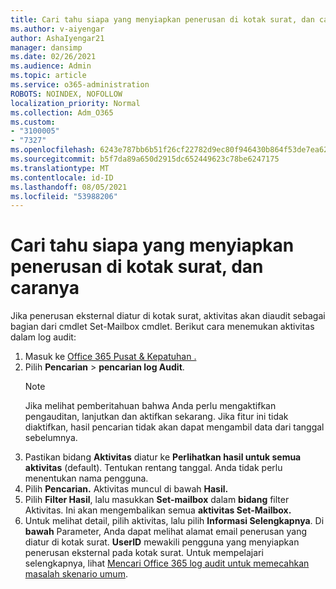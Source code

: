 ```yaml
---
title: Cari tahu siapa yang menyiapkan penerusan di kotak surat, dan caranya
ms.author: v-aiyengar
author: AshaIyengar21
manager: dansimp
ms.date: 02/26/2021
ms.audience: Admin
ms.topic: article
ms.service: o365-administration
ROBOTS: NOINDEX, NOFOLLOW
localization_priority: Normal
ms.collection: Adm_O365
ms.custom:
- "3100005"
- "7327"
ms.openlocfilehash: 6243e787bb6b51f26cf22782d9ec80f946430b864f53de7ea626b7166a674d2c
ms.sourcegitcommit: b5f7da89a650d2915dc652449623c78be6247175
ms.translationtype: MT
ms.contentlocale: id-ID
ms.lasthandoff: 08/05/2021
ms.locfileid: "53988206"
---
```

# <a name="find-out-who-set-up-forwarding-on-a-mailbox-and-how"></a>Cari tahu siapa yang menyiapkan penerusan di kotak surat, dan caranya

Jika penerusan eksternal diatur di kotak surat, aktivitas akan diaudit sebagai bagian dari cmdlet Set-Mailbox cmdlet. Berikut cara menemukan aktivitas dalam log audit:

1. Masuk ke [Office 365 Pusat & Kepatuhan .](https://go.microsoft.com/fwlink/p/?linkid=2077143)
1. Pilih **Pencarian** >  **pencarian log Audit**.
    > [!NOTE]
    > Jika melihat pemberitahuan bahwa Anda perlu mengaktifkan pengauditan, lanjutkan dan aktifkan sekarang. Jika fitur ini tidak diaktifkan, hasil pencarian tidak akan dapat mengambil data dari tanggal sebelumnya.
1. Pastikan bidang **Aktivitas** diatur ke **Perlihatkan hasil untuk semua aktivitas** (default). Tentukan rentang tanggal. Anda tidak perlu menentukan nama pengguna.
1. Pilih **Pencarian.** Aktivitas muncul di bawah **Hasil.**
1. Pilih **Filter Hasil**, lalu masukkan **Set-mailbox** dalam **bidang** filter Aktivitas. Ini akan mengembalikan semua **aktivitas Set-Mailbox.**
1. Untuk melihat detail, pilih aktivitas, lalu pilih **Informasi Selengkapnya**. Di **bawah** Parameter, Anda dapat melihat alamat email penerusan yang diatur di kotak surat. **UserID** mewakili pengguna yang menyiapkan penerusan eksternal pada kotak surat.
Untuk mempelajari selengkapnya, lihat [Mencari Office 365 log audit untuk memecahkan masalah skenario umum](https://go.microsoft.com/fwlink/?linkid=2103944).